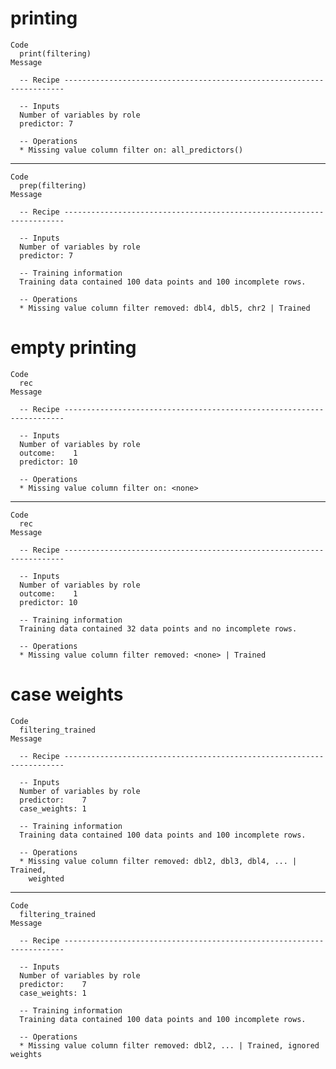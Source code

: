 # printing

    Code
      print(filtering)
    Message
      
      -- Recipe ----------------------------------------------------------------------
      
      -- Inputs 
      Number of variables by role
      predictor: 7
      
      -- Operations 
      * Missing value column filter on: all_predictors()

---

    Code
      prep(filtering)
    Message
      
      -- Recipe ----------------------------------------------------------------------
      
      -- Inputs 
      Number of variables by role
      predictor: 7
      
      -- Training information 
      Training data contained 100 data points and 100 incomplete rows.
      
      -- Operations 
      * Missing value column filter removed: dbl4, dbl5, chr2 | Trained

# empty printing

    Code
      rec
    Message
      
      -- Recipe ----------------------------------------------------------------------
      
      -- Inputs 
      Number of variables by role
      outcome:    1
      predictor: 10
      
      -- Operations 
      * Missing value column filter on: <none>

---

    Code
      rec
    Message
      
      -- Recipe ----------------------------------------------------------------------
      
      -- Inputs 
      Number of variables by role
      outcome:    1
      predictor: 10
      
      -- Training information 
      Training data contained 32 data points and no incomplete rows.
      
      -- Operations 
      * Missing value column filter removed: <none> | Trained

# case weights

    Code
      filtering_trained
    Message
      
      -- Recipe ----------------------------------------------------------------------
      
      -- Inputs 
      Number of variables by role
      predictor:    7
      case_weights: 1
      
      -- Training information 
      Training data contained 100 data points and 100 incomplete rows.
      
      -- Operations 
      * Missing value column filter removed: dbl2, dbl3, dbl4, ... | Trained,
        weighted

---

    Code
      filtering_trained
    Message
      
      -- Recipe ----------------------------------------------------------------------
      
      -- Inputs 
      Number of variables by role
      predictor:    7
      case_weights: 1
      
      -- Training information 
      Training data contained 100 data points and 100 incomplete rows.
      
      -- Operations 
      * Missing value column filter removed: dbl2, ... | Trained, ignored weights

